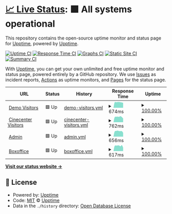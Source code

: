# [📈 Live Status](https://upptime.github.io/upptime): <!--live status--> **🟩 All systems operational**

This repository contains the open-source uptime monitor and status page for [Upptime](https://upptime.js.org), powered by [Upptime](https://github.com/upptime/upptime).

[![Uptime CI](https://github.com/tritagonist-io/uptime/workflows/Uptime%20CI/badge.svg)](https://github.com/tritagonist-io/uptime/actions?query=workflow%3A%22Uptime+CI%22)
[![Response Time CI](https://github.com/tritagonist-io/uptime/workflows/Response%20Time%20CI/badge.svg)](https://github.com/tritagonist-io/uptime/actions?query=workflow%3A%22Response+Time+CI%22)
[![Graphs CI](https://github.com/tritagonist-io/uptime/workflows/Graphs%20CI/badge.svg)](https://github.com/tritagonist-io/uptime/actions?query=workflow%3A%22Graphs+CI%22)
[![Static Site CI](https://github.com/tritagonist-io/uptime/workflows/Static%20Site%20CI/badge.svg)](https://github.com/tritagonist-io/uptime/actions?query=workflow%3A%22Static+Site+CI%22)
[![Summary CI](https://github.com/tritagonist-io/uptime/workflows/Summary%20CI/badge.svg)](https://github.com/tritagonist-io/uptime/actions?query=workflow%3A%22Summary+CI%22)

With [Upptime](https://upptime.js.org), you can get your own unlimited and free uptime monitor and status page, powered entirely by a GitHub repository. We use [Issues](https://github.com/upptime/upptime/issues) as incident reports, [Actions](https://github.com/tritagonist-io/uptime/actions) as uptime monitors, and [Pages](https://upptime.github.io/upptime) for the status page.

<!--start: status pages-->
<!-- This summary is generated by Upptime (https://github.com/upptime/upptime) -->
<!-- Do not edit this manually, your changes will be overwritten -->
<!-- prettier-ignore -->
| URL | Status | History | Response Time | Uptime |
| --- | ------ | ------- | ------------- | ------ |
| <img alt="" src="https://icons.duckduckgo.com/ip3/demo.tricket.io.ico" height="13"> [Demo Visitors](https://demo.tricket.io/) | 🟩 Up | [demo-visitors.yml](https://github.com/tritagonist-io/uptime/commits/HEAD/history/demo-visitors.yml) | <details><summary><img alt="Response time graph" src="./graphs/demo-visitors/response-time-week.png" height="20"> 674ms</summary><br><a href="https://status.tricket.net/history/demo-visitors"><img alt="Response time 592" src="https://img.shields.io/endpoint?url=https%3A%2F%2Fraw.githubusercontent.com%2Ftritagonist-io%2Fuptime%2FHEAD%2Fapi%2Fdemo-visitors%2Fresponse-time.json"></a><br><a href="https://status.tricket.net/history/demo-visitors"><img alt="24-hour response time 662" src="https://img.shields.io/endpoint?url=https%3A%2F%2Fraw.githubusercontent.com%2Ftritagonist-io%2Fuptime%2FHEAD%2Fapi%2Fdemo-visitors%2Fresponse-time-day.json"></a><br><a href="https://status.tricket.net/history/demo-visitors"><img alt="7-day response time 674" src="https://img.shields.io/endpoint?url=https%3A%2F%2Fraw.githubusercontent.com%2Ftritagonist-io%2Fuptime%2FHEAD%2Fapi%2Fdemo-visitors%2Fresponse-time-week.json"></a><br><a href="https://status.tricket.net/history/demo-visitors"><img alt="30-day response time 597" src="https://img.shields.io/endpoint?url=https%3A%2F%2Fraw.githubusercontent.com%2Ftritagonist-io%2Fuptime%2FHEAD%2Fapi%2Fdemo-visitors%2Fresponse-time-month.json"></a><br><a href="https://status.tricket.net/history/demo-visitors"><img alt="1-year response time 590" src="https://img.shields.io/endpoint?url=https%3A%2F%2Fraw.githubusercontent.com%2Ftritagonist-io%2Fuptime%2FHEAD%2Fapi%2Fdemo-visitors%2Fresponse-time-year.json"></a></details> | <details><summary><a href="https://status.tricket.net/history/demo-visitors">100.00%</a></summary><a href="https://status.tricket.net/history/demo-visitors"><img alt="All-time uptime 96.40%" src="https://img.shields.io/endpoint?url=https%3A%2F%2Fraw.githubusercontent.com%2Ftritagonist-io%2Fuptime%2FHEAD%2Fapi%2Fdemo-visitors%2Fuptime.json"></a><br><a href="https://status.tricket.net/history/demo-visitors"><img alt="24-hour uptime 100.00%" src="https://img.shields.io/endpoint?url=https%3A%2F%2Fraw.githubusercontent.com%2Ftritagonist-io%2Fuptime%2FHEAD%2Fapi%2Fdemo-visitors%2Fuptime-day.json"></a><br><a href="https://status.tricket.net/history/demo-visitors"><img alt="7-day uptime 100.00%" src="https://img.shields.io/endpoint?url=https%3A%2F%2Fraw.githubusercontent.com%2Ftritagonist-io%2Fuptime%2FHEAD%2Fapi%2Fdemo-visitors%2Fuptime-week.json"></a><br><a href="https://status.tricket.net/history/demo-visitors"><img alt="30-day uptime 100.00%" src="https://img.shields.io/endpoint?url=https%3A%2F%2Fraw.githubusercontent.com%2Ftritagonist-io%2Fuptime%2FHEAD%2Fapi%2Fdemo-visitors%2Fuptime-month.json"></a><br><a href="https://status.tricket.net/history/demo-visitors"><img alt="1-year uptime 99.93%" src="https://img.shields.io/endpoint?url=https%3A%2F%2Fraw.githubusercontent.com%2Ftritagonist-io%2Fuptime%2FHEAD%2Fapi%2Fdemo-visitors%2Fuptime-year.json"></a></details>
| <img alt="" src="https://icons.duckduckgo.com/ip3/kassa.cinecenter.nl.ico" height="13"> [Cinecenter Visitors](https://kassa.cinecenter.nl/) | 🟩 Up | [cinecenter-visitors.yml](https://github.com/tritagonist-io/uptime/commits/HEAD/history/cinecenter-visitors.yml) | <details><summary><img alt="Response time graph" src="./graphs/cinecenter-visitors/response-time-week.png" height="20"> 762ms</summary><br><a href="https://status.tricket.net/history/cinecenter-visitors"><img alt="Response time 606" src="https://img.shields.io/endpoint?url=https%3A%2F%2Fraw.githubusercontent.com%2Ftritagonist-io%2Fuptime%2FHEAD%2Fapi%2Fcinecenter-visitors%2Fresponse-time.json"></a><br><a href="https://status.tricket.net/history/cinecenter-visitors"><img alt="24-hour response time 1008" src="https://img.shields.io/endpoint?url=https%3A%2F%2Fraw.githubusercontent.com%2Ftritagonist-io%2Fuptime%2FHEAD%2Fapi%2Fcinecenter-visitors%2Fresponse-time-day.json"></a><br><a href="https://status.tricket.net/history/cinecenter-visitors"><img alt="7-day response time 762" src="https://img.shields.io/endpoint?url=https%3A%2F%2Fraw.githubusercontent.com%2Ftritagonist-io%2Fuptime%2FHEAD%2Fapi%2Fcinecenter-visitors%2Fresponse-time-week.json"></a><br><a href="https://status.tricket.net/history/cinecenter-visitors"><img alt="30-day response time 679" src="https://img.shields.io/endpoint?url=https%3A%2F%2Fraw.githubusercontent.com%2Ftritagonist-io%2Fuptime%2FHEAD%2Fapi%2Fcinecenter-visitors%2Fresponse-time-month.json"></a><br><a href="https://status.tricket.net/history/cinecenter-visitors"><img alt="1-year response time 614" src="https://img.shields.io/endpoint?url=https%3A%2F%2Fraw.githubusercontent.com%2Ftritagonist-io%2Fuptime%2FHEAD%2Fapi%2Fcinecenter-visitors%2Fresponse-time-year.json"></a></details> | <details><summary><a href="https://status.tricket.net/history/cinecenter-visitors">100.00%</a></summary><a href="https://status.tricket.net/history/cinecenter-visitors"><img alt="All-time uptime 99.89%" src="https://img.shields.io/endpoint?url=https%3A%2F%2Fraw.githubusercontent.com%2Ftritagonist-io%2Fuptime%2FHEAD%2Fapi%2Fcinecenter-visitors%2Fuptime.json"></a><br><a href="https://status.tricket.net/history/cinecenter-visitors"><img alt="24-hour uptime 100.00%" src="https://img.shields.io/endpoint?url=https%3A%2F%2Fraw.githubusercontent.com%2Ftritagonist-io%2Fuptime%2FHEAD%2Fapi%2Fcinecenter-visitors%2Fuptime-day.json"></a><br><a href="https://status.tricket.net/history/cinecenter-visitors"><img alt="7-day uptime 100.00%" src="https://img.shields.io/endpoint?url=https%3A%2F%2Fraw.githubusercontent.com%2Ftritagonist-io%2Fuptime%2FHEAD%2Fapi%2Fcinecenter-visitors%2Fuptime-week.json"></a><br><a href="https://status.tricket.net/history/cinecenter-visitors"><img alt="30-day uptime 100.00%" src="https://img.shields.io/endpoint?url=https%3A%2F%2Fraw.githubusercontent.com%2Ftritagonist-io%2Fuptime%2FHEAD%2Fapi%2Fcinecenter-visitors%2Fuptime-month.json"></a><br><a href="https://status.tricket.net/history/cinecenter-visitors"><img alt="1-year uptime 100.00%" src="https://img.shields.io/endpoint?url=https%3A%2F%2Fraw.githubusercontent.com%2Ftritagonist-io%2Fuptime%2FHEAD%2Fapi%2Fcinecenter-visitors%2Fuptime-year.json"></a></details>
| <img alt="" src="https://icons.duckduckgo.com/ip3/admin.tricket.io.ico" height="13"> [Admin](https://admin.tricket.io) | 🟩 Up | [admin.yml](https://github.com/tritagonist-io/uptime/commits/HEAD/history/admin.yml) | <details><summary><img alt="Response time graph" src="./graphs/admin/response-time-week.png" height="20"> 656ms</summary><br><a href="https://status.tricket.net/history/admin"><img alt="Response time 547" src="https://img.shields.io/endpoint?url=https%3A%2F%2Fraw.githubusercontent.com%2Ftritagonist-io%2Fuptime%2FHEAD%2Fapi%2Fadmin%2Fresponse-time.json"></a><br><a href="https://status.tricket.net/history/admin"><img alt="24-hour response time 634" src="https://img.shields.io/endpoint?url=https%3A%2F%2Fraw.githubusercontent.com%2Ftritagonist-io%2Fuptime%2FHEAD%2Fapi%2Fadmin%2Fresponse-time-day.json"></a><br><a href="https://status.tricket.net/history/admin"><img alt="7-day response time 656" src="https://img.shields.io/endpoint?url=https%3A%2F%2Fraw.githubusercontent.com%2Ftritagonist-io%2Fuptime%2FHEAD%2Fapi%2Fadmin%2Fresponse-time-week.json"></a><br><a href="https://status.tricket.net/history/admin"><img alt="30-day response time 571" src="https://img.shields.io/endpoint?url=https%3A%2F%2Fraw.githubusercontent.com%2Ftritagonist-io%2Fuptime%2FHEAD%2Fapi%2Fadmin%2Fresponse-time-month.json"></a><br><a href="https://status.tricket.net/history/admin"><img alt="1-year response time 546" src="https://img.shields.io/endpoint?url=https%3A%2F%2Fraw.githubusercontent.com%2Ftritagonist-io%2Fuptime%2FHEAD%2Fapi%2Fadmin%2Fresponse-time-year.json"></a></details> | <details><summary><a href="https://status.tricket.net/history/admin">100.00%</a></summary><a href="https://status.tricket.net/history/admin"><img alt="All-time uptime 99.99%" src="https://img.shields.io/endpoint?url=https%3A%2F%2Fraw.githubusercontent.com%2Ftritagonist-io%2Fuptime%2FHEAD%2Fapi%2Fadmin%2Fuptime.json"></a><br><a href="https://status.tricket.net/history/admin"><img alt="24-hour uptime 100.00%" src="https://img.shields.io/endpoint?url=https%3A%2F%2Fraw.githubusercontent.com%2Ftritagonist-io%2Fuptime%2FHEAD%2Fapi%2Fadmin%2Fuptime-day.json"></a><br><a href="https://status.tricket.net/history/admin"><img alt="7-day uptime 100.00%" src="https://img.shields.io/endpoint?url=https%3A%2F%2Fraw.githubusercontent.com%2Ftritagonist-io%2Fuptime%2FHEAD%2Fapi%2Fadmin%2Fuptime-week.json"></a><br><a href="https://status.tricket.net/history/admin"><img alt="30-day uptime 100.00%" src="https://img.shields.io/endpoint?url=https%3A%2F%2Fraw.githubusercontent.com%2Ftritagonist-io%2Fuptime%2FHEAD%2Fapi%2Fadmin%2Fuptime-month.json"></a><br><a href="https://status.tricket.net/history/admin"><img alt="1-year uptime 100.00%" src="https://img.shields.io/endpoint?url=https%3A%2F%2Fraw.githubusercontent.com%2Ftritagonist-io%2Fuptime%2FHEAD%2Fapi%2Fadmin%2Fuptime-year.json"></a></details>
| <img alt="" src="https://icons.duckduckgo.com/ip3/box.tricket.io.ico" height="13"> [Boxoffice](https://box.tricket.io) | 🟩 Up | [boxoffice.yml](https://github.com/tritagonist-io/uptime/commits/HEAD/history/boxoffice.yml) | <details><summary><img alt="Response time graph" src="./graphs/boxoffice/response-time-week.png" height="20"> 617ms</summary><br><a href="https://status.tricket.net/history/boxoffice"><img alt="Response time 542" src="https://img.shields.io/endpoint?url=https%3A%2F%2Fraw.githubusercontent.com%2Ftritagonist-io%2Fuptime%2FHEAD%2Fapi%2Fboxoffice%2Fresponse-time.json"></a><br><a href="https://status.tricket.net/history/boxoffice"><img alt="24-hour response time 527" src="https://img.shields.io/endpoint?url=https%3A%2F%2Fraw.githubusercontent.com%2Ftritagonist-io%2Fuptime%2FHEAD%2Fapi%2Fboxoffice%2Fresponse-time-day.json"></a><br><a href="https://status.tricket.net/history/boxoffice"><img alt="7-day response time 617" src="https://img.shields.io/endpoint?url=https%3A%2F%2Fraw.githubusercontent.com%2Ftritagonist-io%2Fuptime%2FHEAD%2Fapi%2Fboxoffice%2Fresponse-time-week.json"></a><br><a href="https://status.tricket.net/history/boxoffice"><img alt="30-day response time 556" src="https://img.shields.io/endpoint?url=https%3A%2F%2Fraw.githubusercontent.com%2Ftritagonist-io%2Fuptime%2FHEAD%2Fapi%2Fboxoffice%2Fresponse-time-month.json"></a><br><a href="https://status.tricket.net/history/boxoffice"><img alt="1-year response time 546" src="https://img.shields.io/endpoint?url=https%3A%2F%2Fraw.githubusercontent.com%2Ftritagonist-io%2Fuptime%2FHEAD%2Fapi%2Fboxoffice%2Fresponse-time-year.json"></a></details> | <details><summary><a href="https://status.tricket.net/history/boxoffice">100.00%</a></summary><a href="https://status.tricket.net/history/boxoffice"><img alt="All-time uptime 99.99%" src="https://img.shields.io/endpoint?url=https%3A%2F%2Fraw.githubusercontent.com%2Ftritagonist-io%2Fuptime%2FHEAD%2Fapi%2Fboxoffice%2Fuptime.json"></a><br><a href="https://status.tricket.net/history/boxoffice"><img alt="24-hour uptime 100.00%" src="https://img.shields.io/endpoint?url=https%3A%2F%2Fraw.githubusercontent.com%2Ftritagonist-io%2Fuptime%2FHEAD%2Fapi%2Fboxoffice%2Fuptime-day.json"></a><br><a href="https://status.tricket.net/history/boxoffice"><img alt="7-day uptime 100.00%" src="https://img.shields.io/endpoint?url=https%3A%2F%2Fraw.githubusercontent.com%2Ftritagonist-io%2Fuptime%2FHEAD%2Fapi%2Fboxoffice%2Fuptime-week.json"></a><br><a href="https://status.tricket.net/history/boxoffice"><img alt="30-day uptime 100.00%" src="https://img.shields.io/endpoint?url=https%3A%2F%2Fraw.githubusercontent.com%2Ftritagonist-io%2Fuptime%2FHEAD%2Fapi%2Fboxoffice%2Fuptime-month.json"></a><br><a href="https://status.tricket.net/history/boxoffice"><img alt="1-year uptime 100.00%" src="https://img.shields.io/endpoint?url=https%3A%2F%2Fraw.githubusercontent.com%2Ftritagonist-io%2Fuptime%2FHEAD%2Fapi%2Fboxoffice%2Fuptime-year.json"></a></details>

<!--end: status pages-->

[**Visit our status website →**](https://tritagonist-io.github.io/uptime/)

## 📄 License

- Powered by: [Upptime](https://github.com/upptime/upptime)
- Code: [MIT](./LICENSE) © [Upptime](https://upptime.js.org)
- Data in the `./history` directory: [Open Database License](https://opendatacommons.org/licenses/odbl/1-0/)
